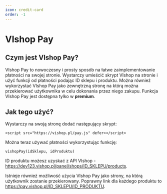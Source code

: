 ```yaml
---
icon: credit-card
order: -1
---
```

# VIshop Pay
## Czym jest VIshop Pay?
VIshop Pay to nowoczesny i prosty sposób na łatwe zaimplementowanie płatności na swojej stronie. Wystarczy umieścić skrypt
VIshop na stronie i użyć funkcji od płatności podając ID sklepu i produktu. Można również wykorzystać VIshop Pay jako zewnętrzną
stronę na którą można przekierować użytkownika w celu dokonania przez niego zakupu. Funkcja VIshop Pay jest dostępna tylko w **premium**.

## Jak tego użyć?
Wystarczy na swoją stronę dodać następujący skrypt:
```
<script src="https://vishop.pl/pay.js" defer></script>
```
Można teraz używać płatności wykorzystując funkcję:
```
vishopPay(idSklepu, idProduktu)
```
ID produktu możesz uzyskać z API 
VIshop - https://dev123.vishop.pl/panel/shops/ID_SKLEPU/products.

Istnieje również możliwość użycia VIshop Pay jako strony, na którą użytkownik zostanie przekierowany. Poprawny link
dla każdego produktu to https://pay.vishop.pl/ID_SKLEPU/ID_PRODUKTU.
